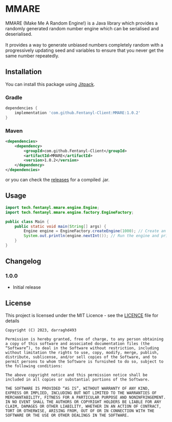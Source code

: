 # MMARE
MMARE (Make Me A Random Engine!) is a Java library which provides a randomly generated random number engine which can be serialised and deserialised.<br><br>
It provides a way to generate unbiased numbers completely random with a progressively updating seed and variables to ensure that you never get the same number repeatedly.

## Installation
You can install this package using [Jitpack](https://jitpack.io/#Fentanyl-Client/MMARE).

### Gradle
```gradle
dependencies {
    implementation 'com.github.Fentanyl-Client:MMARE:1.0.2'
}
```

### Maven
```xml
<dependencies>
    <dependency>
        <groupId>com.github.Fentanyl-Client</groupId>
        <artifactId>MMARE</artifactId>
        <version>1.0.2</version>
    </dependency>
</dependencies>
```

or you can check the [releases](https://github.com/Fentanyl-Client/MMARE/releases/latest) for a compiled .jar.

## Usage
```java
import tech.fentanyl.mmare.engine.Engine;
import tech.fentanyl.mmare.engine.factory.EngineFactory;

public class Main {
    public static void main(String[] args) {
        Engine engine = EngineFactory.createEngine(1000); // Create an engine with 1000 instructions
        System.out.println(engine.nextInt()); // Run the engine and print the result
    }
}
```

## Changelog
### 1.0.0
- Initial release

## License
This project is licensed under the MIT Licence - see the [LICENCE](LICENSE) file for details
```
Copyright (C) 2023, darraghd493

Permission is hereby granted, free of charge, to any person obtaining a copy of this software and associated documentation files (the “Software”), to deal in the Software without restriction, including without limitation the rights to use, copy, modify, merge, publish, distribute, sublicense, and/or sell copies of the Software, and to permit persons to whom the Software is furnished to do so, subject to the following conditions:

The above copyright notice and this permission notice shall be included in all copies or substantial portions of the Software.

THE SOFTWARE IS PROVIDED “AS IS”, WITHOUT WARRANTY OF ANY KIND, EXPRESS OR IMPLIED, INCLUDING BUT NOT LIMITED TO THE WARRANTIES OF MERCHANTABILITY, FITNESS FOR A PARTICULAR PURPOSE AND NONINFRINGEMENT. IN NO EVENT SHALL THE AUTHORS OR COPYRIGHT HOLDERS BE LIABLE FOR ANY CLAIM, DAMAGES OR OTHER LIABILITY, WHETHER IN AN ACTION OF CONTRACT, TORT OR OTHERWISE, ARISING FROM, OUT OF OR IN CONNECTION WITH THE SOFTWARE OR THE USE OR OTHER DEALINGS IN THE SOFTWARE.
```
